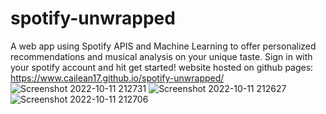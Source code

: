 # spotify-unwrapped

A web app using Spotify APIS and Machine Learning to offer personalized recommendations and musical analysis on your unique taste.
Sign in with your spotify account and hit get started!
website hosted on github pages: https://www.cailean17.github.io/spotify-unwrapped/
![Screenshot 2022-10-11 212731](https://user-images.githubusercontent.com/55571023/195250808-b52da65e-c7af-44b3-8b67-84dddb9b828e.png)
![Screenshot 2022-10-11 212627](https://user-images.githubusercontent.com/55571023/195250800-4ebf004a-0646-487a-9bf6-f7abb64cb34f.png)
![Screenshot 2022-10-11 212706](https://user-images.githubusercontent.com/55571023/195250806-039935b9-dbf2-4abf-bac3-a33ced6d3bd8.png)

